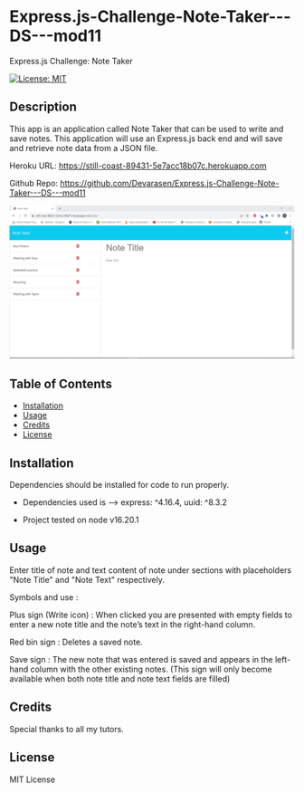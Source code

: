 # Express.js-Challenge-Note-Taker---DS---mod11

Express.js Challenge: Note Taker

[![License: MIT](https://img.shields.io/badge/License-MIT-yellow.svg)](https://opensource.org/licenses/MIT)

## Description

This app is an application called Note Taker that can be used to write and save notes. This application will use an Express.js back end and will save and retrieve note data from a JSON file.

Heroku URL: https://still-coast-89431-5e7acc18b07c.herokuapp.com

Github Repo: https://github.com/Devarasen/Express.js-Challenge-Note-Taker---DS---mod11

![Screenshot](./assets/Project%20Screenshot.PNG)

## Table of Contents

- [Installation](#installation)
- [Usage](#usage)
- [Credits](#credits)
- [License](#license)

## Installation

Dependencies should be installed for code to run properly.

- Dependencies used is --> express: ^4.16.4, uuid: ^8.3.2

- Project tested on node v16.20.1

## Usage

Enter title of note and text content of note under sections with placeholders "Note Title" and "Note Text" respectively.

Symbols and use :

Plus sign (Write icon) : When clicked you are presented with empty fields to enter a new note title and the note’s text in the right-hand column.

Red bin sign : Deletes a saved note.

Save sign : The new note that was entered is saved and appears in the left-hand column with the other existing notes. (This sign will only become available when both note title and note text fields are filled)

## Credits

Special thanks to all my tutors.

## License

MIT License
